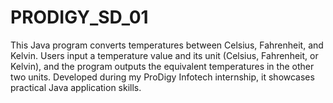 # PRODIGY_SD_01
This Java program converts temperatures between Celsius, Fahrenheit, and Kelvin. Users input a temperature value and its unit (Celsius, Fahrenheit, or Kelvin), and the program outputs the equivalent temperatures in the other two units. Developed during my ProDigy Infotech internship, it showcases practical Java application skills.
